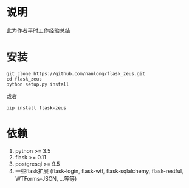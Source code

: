 # 说明

此为作者平时工作经验总结


# 安装
    
    git clone https://github.com/nanlong/flask_zeus.git
    cd flask_zeus
    python setup.py install
            
    
或者
    
    
    pip install flask-zeus

# 依赖

1. python >= 3.5
2. flask >= 0.11
3. postgresql >= 9.5
4. 一些flask扩展 (flask-login, flask-wtf, flask-sqlalchemy, flask-restful, WTForms-JSON, ...等等)
